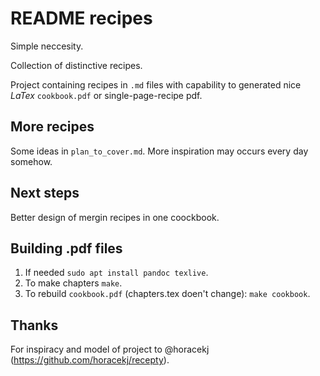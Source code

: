 # README recipes
Simple neccesity.

Collection of distinctive recipes.

Project containing recipes in `.md` files with capability to generated nice *LaTex* `cookbook.pdf` or single-page-recipe pdf.

## More recipes
Some ideas in `plan_to_cover.md`. More inspiration may occurs every day somehow.

## Next steps
Better design of mergin recipes in one coockbook.

## Building .pdf files
1. If needed `sudo apt install pandoc texlive`.
2. To make chapters `make`.
3. To rebuild `cookbook.pdf` (chapters.tex doen't change): `make cookbook`.

## Thanks
For inspiracy and model of project to @horacekj (https://github.com/horacekj/recepty).
